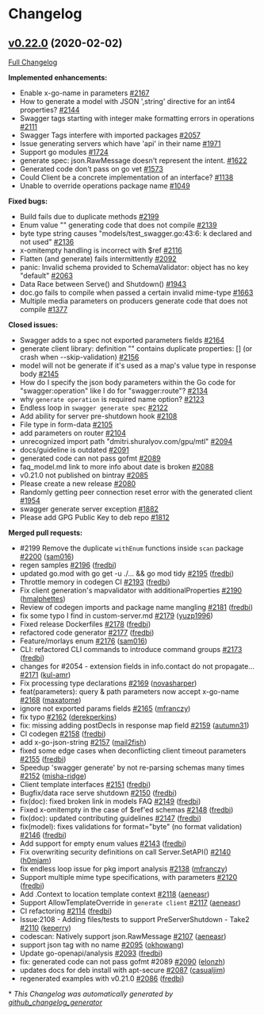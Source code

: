 # Changelog

## [v0.22.0](https://github.com/go-swagger/go-swagger/tree/v0.22.0) (2020-02-02)

[Full Changelog](https://github.com/go-swagger/go-swagger/compare/v0.21.0...v0.22.0)

**Implemented enhancements:**

- Enable x-go-name in parameters [\#2167](https://github.com/go-swagger/go-swagger/issues/2167)
- How to generate a model with  JSON ',string' directive for an int64 properties? [\#2144](https://github.com/go-swagger/go-swagger/issues/2144)
- Swagger tags starting with integer make formatting errors in operations [\#2111](https://github.com/go-swagger/go-swagger/issues/2111)
- Swagger Tags interfere with imported packages [\#2057](https://github.com/go-swagger/go-swagger/issues/2057)
- Issue generating servers which have 'api' in their name [\#1971](https://github.com/go-swagger/go-swagger/issues/1971)
- Support go modules [\#1724](https://github.com/go-swagger/go-swagger/issues/1724)
- generate spec: json.RawMessage doesn't represent the intent. [\#1622](https://github.com/go-swagger/go-swagger/issues/1622)
- Generated code don't pass on go vet [\#1573](https://github.com/go-swagger/go-swagger/issues/1573)
- Could Client be a concrete implementation of an interface? [\#1138](https://github.com/go-swagger/go-swagger/issues/1138)
- Unable to override operations package name [\#1049](https://github.com/go-swagger/go-swagger/issues/1049)

**Fixed bugs:**

- Build fails due to duplicate methods [\#2199](https://github.com/go-swagger/go-swagger/issues/2199)
- Enum value "" generating code that does not compile [\#2139](https://github.com/go-swagger/go-swagger/issues/2139)
- byte type string causes "models/test\_swagger.go:43:6: k declared and not used" [\#2136](https://github.com/go-swagger/go-swagger/issues/2136)
- x-omitempty handling is incorrect with $ref [\#2116](https://github.com/go-swagger/go-swagger/issues/2116)
- Flatten \(and generate\) fails intermittently [\#2092](https://github.com/go-swagger/go-swagger/issues/2092)
- panic: Invalid schema provided to SchemaValidator: object has no key "default" [\#2063](https://github.com/go-swagger/go-swagger/issues/2063)
- Data Race between Serve\(\) and Shutdown\(\) [\#1943](https://github.com/go-swagger/go-swagger/issues/1943)
- doc.go fails to compile when passed a certain invalid mime-type [\#1663](https://github.com/go-swagger/go-swagger/issues/1663)
- Multiple media parameters on producers generate code that does not compile [\#1377](https://github.com/go-swagger/go-swagger/issues/1377)

**Closed issues:**

- Swagger adds to a spec not exported parameters fields [\#2164](https://github.com/go-swagger/go-swagger/issues/2164)
- generate client library: definition "" contains duplicate properties: \[\] \(or crash when --skip-validation\) [\#2156](https://github.com/go-swagger/go-swagger/issues/2156)
- model will not be generate if it's used as a map's value type in response body [\#2145](https://github.com/go-swagger/go-swagger/issues/2145)
- How do I specify the json body parameters within the Go code for "swagger:operation" like I do for "swagger:route"? [\#2134](https://github.com/go-swagger/go-swagger/issues/2134)
- why `generate operation` is required name option? [\#2123](https://github.com/go-swagger/go-swagger/issues/2123)
- Endless loop in `swagger generate spec` [\#2122](https://github.com/go-swagger/go-swagger/issues/2122)
- Add ability for server pre-shutdown hook [\#2108](https://github.com/go-swagger/go-swagger/issues/2108)
- File type in form-data  [\#2105](https://github.com/go-swagger/go-swagger/issues/2105)
- add parameters on router [\#2104](https://github.com/go-swagger/go-swagger/issues/2104)
-  unrecognized import path "dmitri.shuralyov.com/gpu/mtl" [\#2094](https://github.com/go-swagger/go-swagger/issues/2094)
- docs/guideline is outdated [\#2091](https://github.com/go-swagger/go-swagger/issues/2091)
- generated code can not pass gofmt  [\#2089](https://github.com/go-swagger/go-swagger/issues/2089)
- faq\_model.md link to more info about date is broken [\#2088](https://github.com/go-swagger/go-swagger/issues/2088)
- v0.21.0 not published on bintray [\#2085](https://github.com/go-swagger/go-swagger/issues/2085)
- Please create a new release [\#2080](https://github.com/go-swagger/go-swagger/issues/2080)
- Randomly getting peer connection reset error with the generated client [\#1954](https://github.com/go-swagger/go-swagger/issues/1954)
- swagger generate server exception [\#1882](https://github.com/go-swagger/go-swagger/issues/1882)
- Please add GPG Public Key to deb repo [\#1812](https://github.com/go-swagger/go-swagger/issues/1812)

**Merged pull requests:**

- \#2199 Remove the duplicate `withEnum` functions inside `scan` package [\#2200](https://github.com/go-swagger/go-swagger/pull/2200) ([sam016](https://github.com/sam016))
- regen samples [\#2196](https://github.com/go-swagger/go-swagger/pull/2196) ([fredbi](https://github.com/fredbi))
- updated go.mod with go get -u ./... && go mod tidy [\#2195](https://github.com/go-swagger/go-swagger/pull/2195) ([fredbi](https://github.com/fredbi))
- Throttle memory in codegen CI [\#2193](https://github.com/go-swagger/go-swagger/pull/2193) ([fredbi](https://github.com/fredbi))
- Fix client generation's mapvalidator with additionalProperties [\#2190](https://github.com/go-swagger/go-swagger/pull/2190) ([hmalphettes](https://github.com/hmalphettes))
- Review of codegen imports and package name mangling  [\#2181](https://github.com/go-swagger/go-swagger/pull/2181) ([fredbi](https://github.com/fredbi))
- fix some typo I find in custom-server.md   [\#2179](https://github.com/go-swagger/go-swagger/pull/2179) ([yuzp1996](https://github.com/yuzp1996))
- Fixed release Dockerfiles [\#2178](https://github.com/go-swagger/go-swagger/pull/2178) ([fredbi](https://github.com/fredbi))
- refactored code generator [\#2177](https://github.com/go-swagger/go-swagger/pull/2177) ([fredbi](https://github.com/fredbi))
- Feature/morlays enum [\#2176](https://github.com/go-swagger/go-swagger/pull/2176) ([sam016](https://github.com/sam016))
- CLI: refactored CLI commands to introduce command groups [\#2173](https://github.com/go-swagger/go-swagger/pull/2173) ([fredbi](https://github.com/fredbi))
- changes for \#2054 - extension fields in info.contact do not propagate… [\#2171](https://github.com/go-swagger/go-swagger/pull/2171) ([kul-amr](https://github.com/kul-amr))
- Fix processing type declarations [\#2169](https://github.com/go-swagger/go-swagger/pull/2169) ([novasharper](https://github.com/novasharper))
- feat\(parameters\): query & path parameters now accept x-go-name [\#2168](https://github.com/go-swagger/go-swagger/pull/2168) ([maxatome](https://github.com/maxatome))
- ignore not exported params fields [\#2165](https://github.com/go-swagger/go-swagger/pull/2165) ([mfranczy](https://github.com/mfranczy))
- fix typo [\#2162](https://github.com/go-swagger/go-swagger/pull/2162) ([derekperkins](https://github.com/derekperkins))
- fix: missing adding postDecls in response map field [\#2159](https://github.com/go-swagger/go-swagger/pull/2159) ([autumn31](https://github.com/autumn31))
- CI codegen [\#2158](https://github.com/go-swagger/go-swagger/pull/2158) ([fredbi](https://github.com/fredbi))
- add x-go-json-string [\#2157](https://github.com/go-swagger/go-swagger/pull/2157) ([mail2fish](https://github.com/mail2fish))
- fixed some edge cases when deconflicting client timeout parameters [\#2155](https://github.com/go-swagger/go-swagger/pull/2155) ([fredbi](https://github.com/fredbi))
- Speedup 'swagger generate' by not re-parsing schemas many times [\#2152](https://github.com/go-swagger/go-swagger/pull/2152) ([misha-ridge](https://github.com/misha-ridge))
- Client template interfaces [\#2151](https://github.com/go-swagger/go-swagger/pull/2151) ([fredbi](https://github.com/fredbi))
- Bugfix/data race serve shutdown [\#2150](https://github.com/go-swagger/go-swagger/pull/2150) ([fredbi](https://github.com/fredbi))
- fix\(doc\): fixed broken link in models FAQ [\#2149](https://github.com/go-swagger/go-swagger/pull/2149) ([fredbi](https://github.com/fredbi))
- Fixed x-omitempty in the case of $ref'ed schemas [\#2148](https://github.com/go-swagger/go-swagger/pull/2148) ([fredbi](https://github.com/fredbi))
- fix\(doc\): updated contributing guidelines [\#2147](https://github.com/go-swagger/go-swagger/pull/2147) ([fredbi](https://github.com/fredbi))
- fix\(model\): fixes validations for format="byte" \(no format validation\) [\#2146](https://github.com/go-swagger/go-swagger/pull/2146) ([fredbi](https://github.com/fredbi))
- Add support for empty enum values [\#2143](https://github.com/go-swagger/go-swagger/pull/2143) ([fredbi](https://github.com/fredbi))
- Fix overwriting security definitions on call Server.SetAPI\(\) [\#2140](https://github.com/go-swagger/go-swagger/pull/2140) ([h0mjam](https://github.com/h0mjam))
- fix endless loop issue for pkg import analysis [\#2138](https://github.com/go-swagger/go-swagger/pull/2138) ([mfranczy](https://github.com/mfranczy))
- Support multiple mime type specifications, with parameters [\#2120](https://github.com/go-swagger/go-swagger/pull/2120) ([fredbi](https://github.com/fredbi))
- Add .Context to location template context [\#2118](https://github.com/go-swagger/go-swagger/pull/2118) ([aeneasr](https://github.com/aeneasr))
- Support AllowTemplateOverride in `generate client` [\#2117](https://github.com/go-swagger/go-swagger/pull/2117) ([aeneasr](https://github.com/aeneasr))
- CI refactoring [\#2114](https://github.com/go-swagger/go-swagger/pull/2114) ([fredbi](https://github.com/fredbi))
- Issue:2108 - Adding files/tests to support PreServerShutdown - Take2 [\#2110](https://github.com/go-swagger/go-swagger/pull/2110) ([keperry](https://github.com/keperry))
- codescan: Natively support json.RawMessage [\#2107](https://github.com/go-swagger/go-swagger/pull/2107) ([aeneasr](https://github.com/aeneasr))
- support json tag with no name [\#2095](https://github.com/go-swagger/go-swagger/pull/2095) ([okhowang](https://github.com/okhowang))
- Update go-openapi/analysis [\#2093](https://github.com/go-swagger/go-swagger/pull/2093) ([fredbi](https://github.com/fredbi))
- fix: generated code can not pass gofmt \#2089 [\#2090](https://github.com/go-swagger/go-swagger/pull/2090) ([elonzh](https://github.com/elonzh))
- updates docs for deb install with apt-secure [\#2087](https://github.com/go-swagger/go-swagger/pull/2087) ([casualjim](https://github.com/casualjim))
- regenerated examples with v0.21.0 [\#2086](https://github.com/go-swagger/go-swagger/pull/2086) ([fredbi](https://github.com/fredbi))



\* *This Changelog was automatically generated by [github_changelog_generator](https://github.com/github-changelog-generator/github-changelog-generator)*
